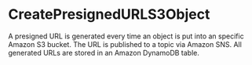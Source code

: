 # CreatePresignedURLS3Object
A presigned URL is generated every time an object is put into an specific Amazon S3 bucket. 
The URL is published to a topic via Amazon SNS.
All generated URLs are stored in an Amazon DynamoDB table.

